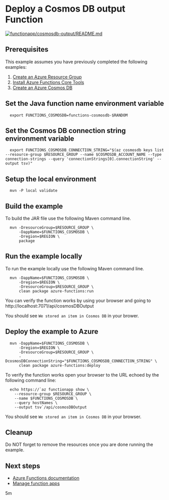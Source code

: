 
# Deploy a Cosmos DB output Function

[![functionapp/cosmosdb-output/README.md](https://github.com/Azure-Samples/java-on-azure-examples/actions/workflows/functionapp_cosmosdb-output_README_md.yml/badge.svg)](https://github.com/Azure-Samples/java-on-azure-examples/actions/workflows/functionapp_cosmosdb-output_README_md.yml)

## Prerequisites

<!-- workflow.run()

  if [[ -z $REGION ]]; then
    export REGION=westus3
  fi

  -->
<!-- workflow.cron(0 13 * * 2) -->
<!-- workflow.include(../install-tools/README.md) -->
<!-- workflow.include(../../cosmosdb/create/README.md) -->

This example assumes you have previously completed the following examples:

1. [Create an Azure Resource Group](../../group/create/README.md)
1. [Install Azure Functions Core Tools](../install-tools/README.md)
1. [Create an Azure Cosmos DB](../../cosmosdb/create/README.md)

## Set the Java function name environment variable

<!-- workflow.run() 

  cd functionapp/cosmosdb-output

  -->

```shell
  export FUNCTIONS_COSMOSDB=functions-cosmosdb-$RANDOM
```

## Set the Cosmos DB connection string environment variable

```shell
  export FUNCTIONS_COSMOSDB_CONNECTION_STRING="$(az cosmosdb keys list --resource-group $RESOURCE_GROUP --name $COSMOSDB_ACCOUNT_NAME --type connection-strings --query 'connectionStrings[0].connectionString' --output tsv)"
```

## Setup the local environment

```shell
  mvn -P local validate
```

## Build the example

To build the JAR file use the following Maven command line.

```shell
  mvn -DresourceGroup=$RESOURCE_GROUP \
      -DappName=$FUNCTIONS_COSMOSDB \
      -Dregion=$REGION \
      package
```

## Run the example locally

To run the example locally use the following Maven command line.

<!-- workflow.skip() -->
```shell
  mvn -DappName=$FUNCTIONS_COSMOSDB \
      -Dregion=$REGION \
      -DresourceGroup=$RESOURCE_GROUP \
      clean package azure-functions:run
```

You can verify the function works by using your browser and going to 
http://localhost:7071/api/cosmosDBOutput

You should see `We stored an item in Cosmos DB` in your brower.

## Deploy the example to Azure

<!-- workflow.skip() -->
```shell
  mvn -DappName=$FUNCTIONS_COSMOSDB \
      -Dregion=$REGION \
      -DresourceGroup=$RESOURCE_GROUP \
      -DcosmosDBConnectionString="$FUNCTIONS_COSMOSDB_CONNECTION_STRING" \
      clean package azure-functions:deploy
```

<!-- workflow.run() 

  mvn -DappName=$FUNCTIONS_COSMOSDB \
      -Dregion=$REGION \
      -DresourceGroup=$RESOURCE_GROUP \
      -DcosmosDBConnectionString="$FUNCTIONS_COSMOSDB_CONNECTION_STRING" \
      -DpricingTier=P1V3 \
      clean package azure-functions:deploy

 -->

To verify the function works open your browser to the URL echoed by the 
following command line:

<!-- workflow.skip() -->
```shell
  echo https://`az functionapp show \
    --resource-group $RESOURCE_GROUP \
    --name $FUNCTIONS_COSMOSDB \
    --query hostNames \
    --output tsv`/api/cosmosDBOutput
```

<!-- workflow.run() 

  cd ../..

  -->

<!-- workflow.directOnly() 

  az group delete --name $RESOURCE_GROUP --yes || true

  -->

You should see `We stored an item in Cosmos DB` in your browser.

## Cleanup

Do NOT forget to remove the resources once you are done running the example.

## Next steps

* [Azure Functions documentation](https://docs.microsoft.com/en-us/azure/azure-functions/README.md)
* [Manage function apps](https://docs.microsoft.com/cli/azure/functionapp)

5m
